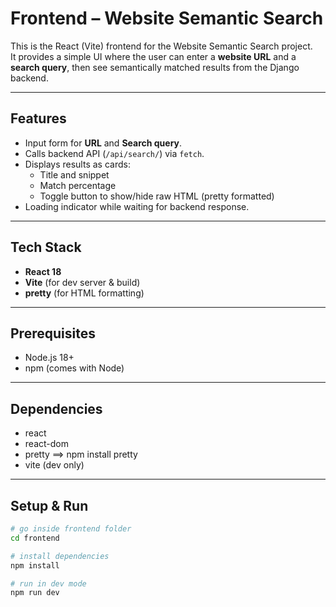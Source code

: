 # Frontend – Website Semantic Search

This is the React (Vite) frontend for the Website Semantic Search project.  
It provides a simple UI where the user can enter a **website URL** and a **search query**, then see semantically matched results from the Django backend.

---

## Features
- Input form for **URL** and **Search query**.
- Calls backend API (`/api/search/`) via `fetch`.
- Displays results as cards:
  - Title and snippet
  - Match percentage
  - Toggle button to show/hide raw HTML (pretty formatted)
- Loading indicator while waiting for backend response.

---

## Tech Stack
- **React 18**
- **Vite** (for dev server & build)
- **pretty** (for HTML formatting)

---

## Prerequisites
- Node.js 18+
- npm (comes with Node)

---

## Dependencies
- react
- react-dom
- pretty   ==> npm install pretty
- vite (dev only)

---

## Setup & Run
```bash
# go inside frontend folder
cd frontend

# install dependencies
npm install

# run in dev mode
npm run dev
